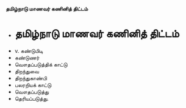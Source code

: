**தமிழ்நாடு மாணவர் கணினித் திட்டம்**
- # தமிழ்நாடு மாணவர் கணினித் திட்டம்
- v. கண்டுபிடி
- கண்டுணர்
- வௌதப்படுத்திக் காட்டு
- திறந்துவை
- திறந்துகாண்பி
- பலரறியக் காட்டு
- வௌதப்படுத்து
- தெரியப்படுத்து.

